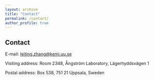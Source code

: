 ```yaml
---
layout: archive
title: "Contact"
permalink: /contact/
author_profile: true
---
```




Contact
------
E-mail: [leiting.zhang@kemi.uu.se](mailto:leiting.zhang@kemi.uu.se)

Visiting address: Room 2348, Ångström Laboratory, Lägerhyddsvägen 1

Postal address: Box 538, 751 21 Uppsala, Sweden

